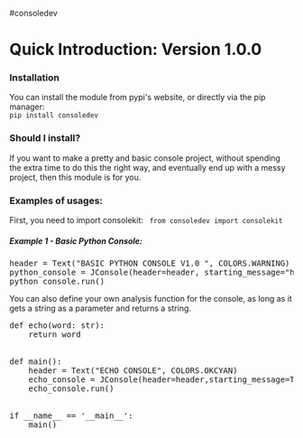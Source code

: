 #consoledev
<h1>Quick Introduction: Version 1.0.0</h1>
<h3>Installation</h3>
You can install the module from pypi's website, or 
directly via the pip manager: <br/>
<code>pip install consoledev</code>
<br/>
<h3>Should I install?</h3>
If you want to make a pretty and basic console project, without 
spending the extra time to do this the right way, and eventually end up
with a messy project, then this module is for you. <br/>

<h3>Examples of usages:</h3>
First, you need to import consolekit:
<code> from consoledev import consolekit</code>
<h5>Example 1 - Basic Python Console:</h5>
<pre>
header = Text("BASIC PYTHON CONSOLE V1.0 ", COLORS.WARNING)
python_console = JConsole(header=header, starting_message="hello and welcome !", ending_message=" goodbye !")
python_console.run()
</pre>
You can also define your own analysis function for the console, 
as long as it gets a string as a parameter and returns a string.
<pre  lang="python">
def echo(word: str):
    return word
    <br/>
def main():
    header = Text("ECHO CONSOLE", COLORS.OKCYAN)
    echo_console = JConsole(header=header,starting_message=Text("welcome!",COLORS.CYELLOW),analysis_function=echo)
    echo_console.run()
    <br/>
if __name__ == '__main__':
    main()
</pre>
